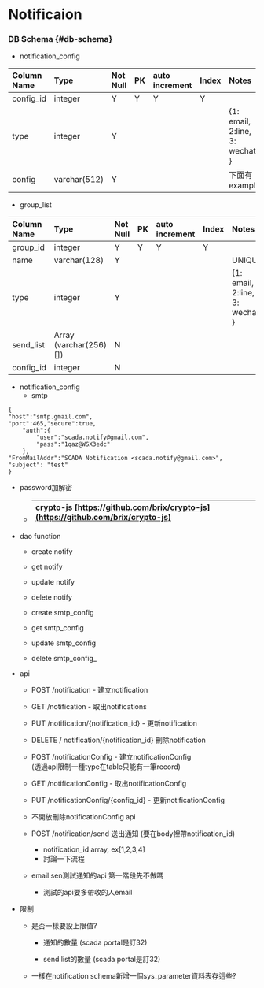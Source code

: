 # Notificaion

### DB Schema {#db-schema}

* notification\_config

| Column Name | Type | Not Null | PK | auto increment | Index | Notes |
| :--- | :--- | :--- | :--- | :--- | :--- | :--- |
| config\_id | integer | Y | Y | Y | Y |  |
| type | integer | Y |  |  |  | {1: email, 2:line, 3: wechat } |
| config | varchar\(512\) | Y |  |  |  | 下面有example |

* group\_list

| Column Name | Type | Not Null | PK | auto increment | Index | Notes |
| :--- | :--- | :--- | :--- | :--- | :--- | :--- |
| group\_id | integer | Y | Y | Y | Y |  |
| name | varchar\(128\) | Y |  |  |  | UNIQUE |
| type | integer | Y |  |  |  | {1: email, 2:line, 3: wechat } |
| send\_list | Array \(varchar\(256\)\[\]\) | N |  |  |  |  |
| config\_id | integer | N |  |  |  |  |

* notification\_config
  * smtp

```
{
"host":"smtp.gmail.com",
"port":465,"secure":true,
    "auth":{
        "user":"scada.notify@gmail.com",
        "pass":"1qaz@WSX3edc"
    },
"FromMailAddr":"SCADA Notification <scada.notify@gmail.com>",
"subject": "test"
}
```

* password加解密

  * | crypto-js [https://github.com/brix/crypto-js](https://github.com/brix/crypto-js) |
    | :--- |

* dao function

  * create notify

  * get notify

  * update notify

  * delete notify

  * create smtp\_config

  * get smtp\_config

  * update smtp\_config

  * delete smtp_config_

* api

  * POST /notification - 建立notification

  * GET /notification - 取出notifications

  * PUT /notification/{notification\_id} - 更新notification

  * DELETE / notification/{notification\_id} 刪除notification

  * POST /notificationConfig - 建立notificationConfig  
     \(透過api限制一種type在table只能有一筆record\)

  * GET /notificationConfig - 取出notificationConfig

  * PUT /notificationConfig/{config\_id} - 更新notificationConfig

  * 不開放刪除notificationConfig  api

  * POST /notification/send 送出通知 \(要在body裡帶notification\_id\)

    * notification\_id array, ex\[1,2,3,4\]
    * 討論一下流程

  * email sen測試通知的api 第一階段先不做嗎

    * 測試的api要多帶收的人email

* 限制

  * 是否一樣要設上限值?

    * 通知的數量 \(scada portal是訂32\)

    * send list的數量 \(scada portal是訂32\)

  * 一樣在notification schema新增一個sys\_parameter資料表存這些?



